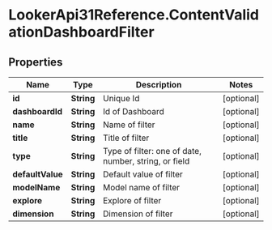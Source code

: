 # LookerApi31Reference.ContentValidationDashboardFilter

## Properties
Name | Type | Description | Notes
------------ | ------------- | ------------- | -------------
**id** | **String** | Unique Id | [optional] 
**dashboardId** | **String** | Id of Dashboard | [optional] 
**name** | **String** | Name of filter | [optional] 
**title** | **String** | Title of filter | [optional] 
**type** | **String** | Type of filter: one of date, number, string, or field | [optional] 
**defaultValue** | **String** | Default value of filter | [optional] 
**modelName** | **String** | Model name of filter | [optional] 
**explore** | **String** | Explore of filter | [optional] 
**dimension** | **String** | Dimension of filter | [optional] 


